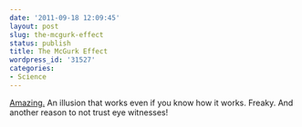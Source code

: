 ```yaml
---
date: '2011-09-18 12:09:45'
layout: post
slug: the-mcgurk-effect
status: publish
title: The McGurk Effect
wordpress_id: '31527'
categories:
- Science
---
```


[Amazing.](http://www.youtube.com/watch?v=G-lN8vWm3m0) An illusion that works even if you know how it works. Freaky. And another reason to not trust eye witnesses!
